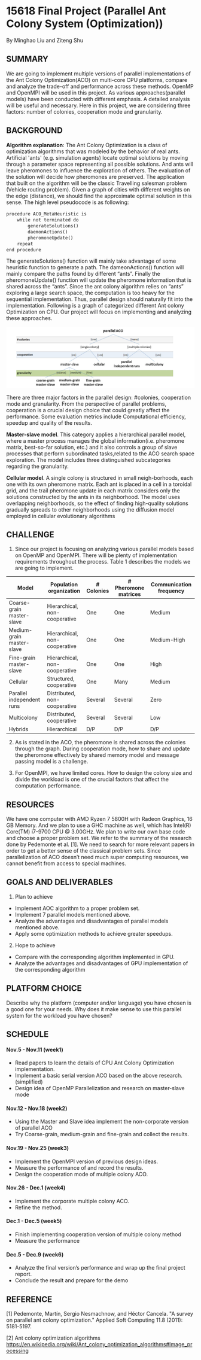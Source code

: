 # 15618 Final Project (Parallel Ant Colony System (Optimization))

By Minghao Liu and Ziteng Shu

## SUMMARY

We are going to implement multiple versions of parallel implementations of the Ant Colony Optimization(ACO) on multi-core CPU platforms, compare and analyze the trade-off and performance across these methods. OpenMP and OpenMPI will be used in this project.
As various approaches(parallel models) have been conducted with different emphasis.
A detailed analysis will be useful and necessary. Here in this project, we are considering three factors: number of colonies, cooperation mode and granularity.



## BACKGROUND

**Algorithm explanation**:
The Ant Colony Optimization is a class of optimization algorithms that was modeled by the behavior of real ants.  Artificial 'ants' (e.g. simulation agents) locate optimal solutions by moving through a parameter space representing all possible solutions. And ants will leave pheromones to influence the exploration of others. The evaluation of the solution will decide how pheromones are preserved. The application that built on the algorithm will be the classic Travelling salesman problem (Vehicle routing problem). Given a graph of cities with different weights on the edge (distance), we should find the approximate optimal solution in this sense. The high level pseudocode is as following:

```
procedure ACO_MetaHeuristic is
    while not terminated do
        generateSolutions()
        daemonActions()
        pheromoneUpdate()
    repeat
end procedure
```
The generateSolutions() function will mainly take advantage of some heuristic function to generate a path. The dameonActions() function will mainly compare the paths found by different “ants”. Finally the pheromoneUpdate() function will update the pheromone information that is shared across the “ants”.  Since the ant colony algorithm relies on “ants” exploring a large search space, the computation is too heavy for the sequential implementation. Thus, parallel design should naturally fit into the implementation. Following is a graph of categorized different Ant colony Optimization on CPU. Our project will focus on implementing and analyzing these approaches.

<img src="./Hierarchy_Parallel_ACO.png">

There are three major factors in the parallel design: #colonies, cooperation mode and granularity. From the perspective of parallel problems, cooperation is a crucial design choice that could greatly affect the performance. Some evaluation metrics include Computational efficiency, speedup and quality of the results.

**Master-slave model**. This category applies a hierarchical parallel model, where a master process manages the global information(i.e. pheromone matrix, best-so-far solution, etc.) and it also controls a group of slave processes that perform subordinated tasks,related to the ACO search space exploration. The model includes three distinguished subcategories regarding the granularity.

**Cellular model**. A single colony is structured in small neigh-borhoods, each one with its own pheromone matrix. Each ant is placed in a cell in a toroidal grid, and the trail pheromone update in each matrix considers only the solutions constructed by the ants in its neighborhood. The model uses overlapping neighborhoods, so the effect of finding high-quality solutions gradually spreads to other neighborhoods using the diffusion model employed in cellular evolutionary algorithms

## CHALLENGE 

1.  Since our project is focusing on analyzing various parallel models based on OpenMP and OpenMPI. There will be plenty of implementation requirements throughout the process. Table 1 describes the models we are going to implement.

| Model                     | Population organization       | \# Colonies | \# Pheromone matrices | Communication frequency |
| ------------------------- | ----------------------------- | ----------- | --------------------- | ----------------------- |
| Coarse-grain master-slave | Hierarchical, non-cooperative | One         | One                   | Medium                  |
| Medium-grain master-slave | Hierarchical, non-cooperative | One         | One                   | Medium-High             |
| Fine-grain master-slave   | Hierarchical, non-cooperative | One         | One                   | High                    |
| Cellular                  | Structured, cooperative       | One         | Many                  | Medium                  |
| Parallel independent runs | Distributed, non-cooperative  | Several     | Several               | Zero                    |
| Multicolony               | Distributed, cooperative      | Several     | Several               | Low                     |
| Hybrids                   | Hierarchical                  | D/P         | D/P                   | D/P                     |

2.  As is stated in the ACO, the pheromone is shared across the colonies through the graph. During cooperation mode, how to share and update the pheromone effectively by shared memory model and message passing model is a challenge.

3. For OpenMPI, we have limited cores. How to design the colony size and divide the workload is one of the crucial factors that affect the computation performance.

## RESOURCES

We have one computer with AMD Ryzen 7 5800H with Radeon Graphics, 16 GB Memory. And we plan to use a GHC machine as well, which has Intel(R) Core(TM) i7-9700 CPU @ 3.00GHz.
We plan to write our own base code and choose a proper problem set. We refer to the summary of the research done by Pedemonte et al. [1]. We need to search for more relevant papers in order to get a better sense of the classical problem sets. Since parallelization of ACO doesn’t need much super computing resources, we cannot benefit from access to special machines.

## GOALS AND DELIVERABLES

1. Plan to achieve

* Implement AOC algorithm to a proper problem set.
* Implement 7 parallel models mentioned above.
* Analyze the advantages and disadvantages of parallel models mentioned above.
* Apply some optimization methods to achieve greater speedups.

2. Hope to achieve 
* Compare with the corresponding algorithm implemented in GPU.
* Analyze the advantages and disadvantages of GPU implementation of the corresponding algorithm

## PLATFORM CHOICE
Describe why the platform (computer and/or language) you have
chosen is a good one for your needs. Why does it make sense to use this parallel system
for the workload you have chosen?

## SCHEDULE

#### Nov.5 - Nov.11 (week1)
* Read papers to learn the details of CPU Ant Colony Optimization implementation.
* Implement a basic serial version ACO based on the above research. (simplified)
* Design idea of OpenMP Parallelization and research on master-slave mode

#### Nov.12 - Nov.18 (week2)
* Using the Master and Slave idea implement the non-corporate version of parallel ACO
* Try Coarse-grain, medium-grain and fine-grain and collect the results.
 
#### Nov.19 - Nov.25 (week3)
* Implement the OpenMPI version of previous design ideas.
* Measure the performance of and record the results.
* Design the cooperation mode of multiple colony ACO.

#### Nov.26 - Dec.1 (week4)
* Implement the corporate multiple colony ACO.
* Refine the method.

#### Dec.1 - Dec.5 (week5)
* Finish implementing cooperation version of multiple colony method
* Measure the performance

#### Dec.5 - Dec.9 (week6)
* Analyze the final version’s performance and wrap up the final project report.
* Conclude the result and prepare for the demo

## REFERENCE
[1] Pedemonte, Martín, Sergio Nesmachnow, and Héctor Cancela. "A survey on parallel ant colony optimization." Applied Soft Computing 11.8 (2011): 5181-5197.

[2] Ant colony optimization algorithms https://en.wikipedia.org/wiki/Ant_colony_optimization_algorithms#Image_processing
